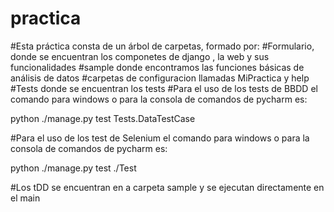 # practica

#Esta práctica consta de un árbol de carpetas, formado por:
#Formulario, donde se encuentran los componetes de django , la web y sus funcionalidades
#sample donde encontramos las funciones básicas de análisis de datos
#carpetas de configuracion llamadas MiPractica y help
#Tests donde se encuentran los tests
#Para el uso de los tests de BBDD el comando para windows o para la consola de comandos de pycharm es:

python ./manage.py test Tests.DataTestCase

#Para el uso de los test de Selenium el comando para windows o para la consola de comandos de pycharm es:

python ./manage.py test ./Test

#Los tDD se encuentran en a carpeta sample y se ejecutan directamente en el main


